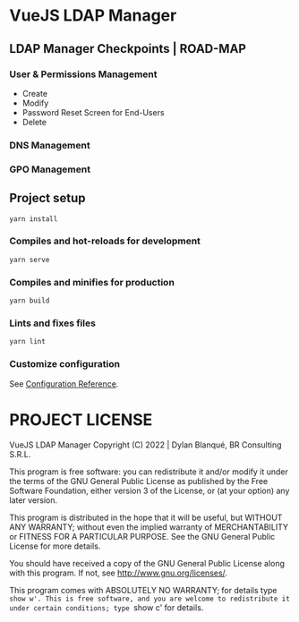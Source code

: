 # VueJS LDAP Manager

## LDAP Manager Checkpoints | ROAD-MAP

### User & Permissions Management
 - Create
 - Modify
 - Password Reset Screen for End-Users
 - Delete

### DNS Management

### GPO Management

## Project setup
```
yarn install
```

### Compiles and hot-reloads for development
```
yarn serve
```

### Compiles and minifies for production
```
yarn build
```

### Lints and fixes files
```
yarn lint
```

### Customize configuration
See [Configuration Reference](https://cli.vuejs.org/config/).

# PROJECT LICENSE

VueJS LDAP Manager Copyright (C) 2022 | Dylan Blanqué, BR Consulting S.R.L.

This program is free software: you can redistribute it and/or modify
it under the terms of the GNU General Public License as published by
the Free Software Foundation, either version 3 of the License, or
(at your option) any later version.

This program is distributed in the hope that it will be useful,
but WITHOUT ANY WARRANTY; without even the implied warranty of
MERCHANTABILITY or FITNESS FOR A PARTICULAR PURPOSE.  See the
GNU General Public License for more details.

You should have received a copy of the GNU General Public License
along with this program.  If not, see <http://www.gnu.org/licenses/>.

This program comes with ABSOLUTELY NO WARRANTY; for details type `show w'.
This is free software, and you are welcome to redistribute it
under certain conditions; type `show c' for details.
